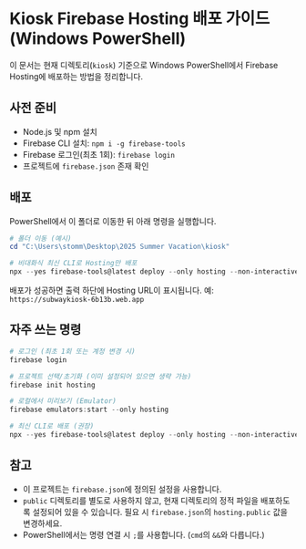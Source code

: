 # Kiosk Firebase Hosting 배포 가이드 (Windows PowerShell)

이 문서는 현재 디렉토리(`kiosk`) 기준으로 Windows PowerShell에서 Firebase Hosting에 배포하는 방법을 정리합니다.

## 사전 준비
- Node.js 및 npm 설치
- Firebase CLI 설치: `npm i -g firebase-tools`
- Firebase 로그인(최초 1회): `firebase login`
- 프로젝트에 `firebase.json` 존재 확인

## 배포
PowerShell에서 이 폴더로 이동한 뒤 아래 명령을 실행합니다.

```powershell
# 폴더 이동 (예시)
cd "C:\Users\stomm\Desktop\2025 Summer Vacation\kiosk"

# 비대화식 최신 CLI로 Hosting만 배포
npx --yes firebase-tools@latest deploy --only hosting --non-interactive
```

배포가 성공하면 출력 하단에 Hosting URL이 표시됩니다. 예: `https://subwaykiosk-6b13b.web.app`

## 자주 쓰는 명령
```powershell
# 로그인 (최초 1회 또는 계정 변경 시)
firebase login

# 프로젝트 선택/초기화 (이미 설정되어 있으면 생략 가능)
firebase init hosting

# 로컬에서 미리보기 (Emulator)
firebase emulators:start --only hosting

# 최신 CLI로 배포 (권장)
npx --yes firebase-tools@latest deploy --only hosting --non-interactive
```

## 참고
- 이 프로젝트는 `firebase.json`에 정의된 설정을 사용합니다.
- `public` 디렉토리를 별도로 사용하지 않고, 현재 디렉토리의 정적 파일을 배포하도록 설정되어 있을 수 있습니다. 필요 시 `firebase.json`의 `hosting.public` 값을 변경하세요.
- PowerShell에서는 명령 연결 시 `;`를 사용합니다. (`cmd`의 `&&`와 다릅니다.)
